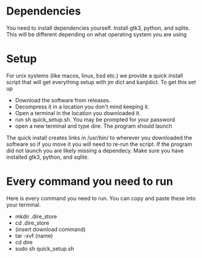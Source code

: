 # Dependencies

You need to install dependencies yourself. Install gtk3, python, and sqlite. This
will be different depending on what operating system you are using

# Setup

For unix systems (like macos, linux, bsd etc.) we provide a quick install script that will get everything
setup with jm dict and kanjidict. To get this set up

* Download the software from releases.
* Decompress it in a location you don't mind keeping it.
* Open a terminal in the location you downloaded it.
* run sh quick\_setup.sh. You may be prompted for your password
* open a new terminal and type dire. The program should launch

The quick install creates links in /usr/bin/ to wherever you downloaded the
software so if you move it you will need to re-run the script. If the program
did not launch you are likely missing a dependecy. Make sure you have installed
gtk3, python, and sqlite.


# Every command you need to run

Here is every command you need to run. You can copy and paste these into your
terminal.

* mkdir .dire\_store
* cd .dire\_store
* (insert download command)
* tar -xvf (name)
* cd dire
* sudo sh quick\_setup.sh
